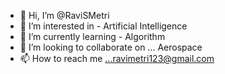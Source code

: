 - 👋 Hi, I’m @RaviSMetri
- 👀 I’m interested in - Artificial Intelligence
- 🌱 I’m currently learning - Algorithm
- 💞️ I’m looking to collaborate on ... Aerospace
- 📫 How to reach me ...ravimetri123@gmail.com

<!---
RaviSMetri/RaviSMetri is a ✨ special ✨ repository because its `README.md` (this file) appears on your GitHub profile.
You can click the Preview link to take a look at your changes.
--->
